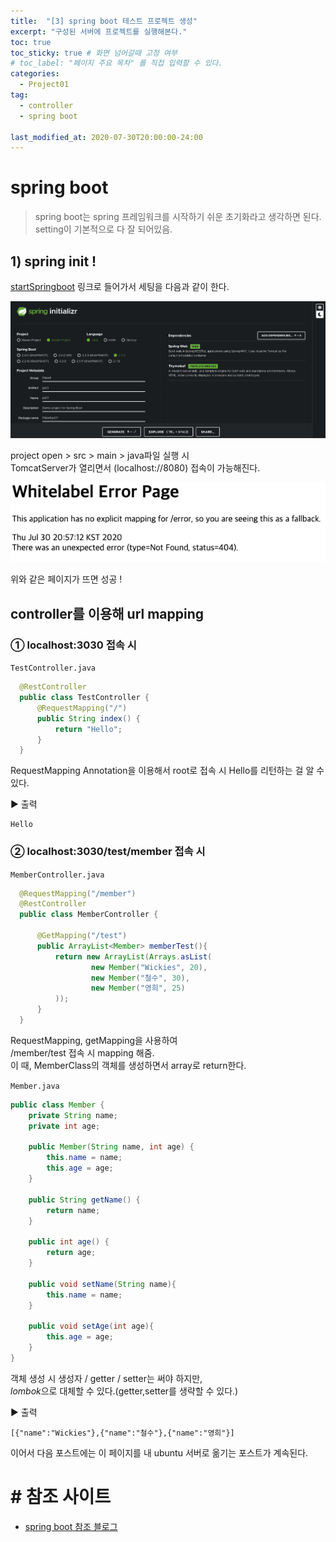 ```yaml
---
title:  "[3] spring boot 테스트 프로젝트 생성"
excerpt: "구성된 서버에 프로젝트를 실행해본다."
toc: true
toc_sticky: true # 화면 넘어갈때 고정 여부
# toc_label: "페이지 주요 목차" 를 직접 입력할 수 있다.
categories:
  - Project01
tag:
  - controller
  - spring boot

last_modified_at: 2020-07-30T20:00:00-24:00
---
```


# spring boot
> spring boot는 spring 프레임워크를 시작하기 쉬운 초기화라고 생각하면 된다.
> setting이 기본적으로 다 잘 되어있음.

## 1) spring init ! 
[startSpringboot](https://start.spring.io/)
링크로 들어가서 세팅을 다음과 같이 한다.

![startSpringboot](/assets/images/prj01_spinit.png)

project open > src > main > java파일 실행 시 <br>
TomcatServer가 열리면서 (localhost://8080) 접속이 가능해진다.

![sprbootStart](/assets/images/prj01_sprbootStart.png)

위와 같은 페이지가 뜨면 성공 !

## controller를 이용해 url mapping

### ① localhost:3030 접속 시 
`TestController.java`
```java
  @RestController
  public class TestController {
      @RequestMapping("/")
      public String index() {
          return "Hello";
      }
  }
```
RequestMapping Annotation을 이용해서 root로 접속 시 Hello를 리턴하는 걸 알 수 있다.

▶︎ 출력
```
Hello
```

### ② localhost:3030/test/member 접속 시 
`MemberController.java`
```java
  @RequestMapping("/member")
  @RestController
  public class MemberController {
      
      @GetMapping("/test")
      public ArrayList<Member> memberTest(){
          return new ArrayList(Arrays.asList(
                  new Member("Wickies", 20),
                  new Member("철수", 30),
                  new Member("영희", 25)
          ));
      }
  }
```

RequestMapping, getMapping을 사용하여 <br>
/member/test 접속 시 mapping 해줌.<br>
이 때, MemberClass의 객체를 생성하면서 array로 return한다.
<br>

`Member.java`
```java
public class Member {
    private String name;
    private int age;

    public Member(String name, int age) {
        this.name = name;
        this.age = age;
    }
    
    public String getName() {
        return name;
    }

    public int age() {
        return age;
    }

    public void setName(String name){
        this.name = name;
    }

    public void setAge(int age){
        this.age = age;
    }
}
```

객체 생성 시 생성자 / getter / setter는 써야 하지만, <br>
*lombok*으로 대체할 수 있다.(getter,setter를 생략할 수 있다.)

▶︎ 출력
```
[{"name":"Wickies"},{"name":"철수"},{"name":"영희"}]
```

이어서 다음 포스트에는 이 페이지를 내 ubuntu 서버로 옮기는 포스트가 계속된다.



# # 참조 사이트

- [spring boot 참조 블로그](https://wickies.tistory.com/99?category=768093)